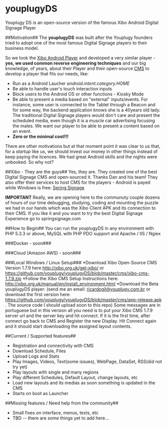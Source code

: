 # youplugyDS
Youplugy DS is an open-source version of the famous Xibo Android Digital Signage Player 

##Motivation##
The **youplugyDS** was built after the Youplugy founders tried to adopt one of the most famous Digital Signage players to their business model.    


So we took the [Xibo Android Player](http://http://xibo.org.uk/)  and developed a very similar player - **yes, we used common reverse engineering techniques** and our big knowledge, of years, about their Player and their open-source [CMS](http://xibo.org.uk/get-xibo/) to develop a player that fits our needs, like:
* Run as a Android Laucher *android.intent.category.HOME*
* Be able to handle user's touch interaction inputs
* Block users to the Android OS or other functions - Kiosky Mode
* Be able to present a media based on "external" inputs/events. For instance, some user is connected to the Tablet through a Beacon and for some way, the backend application knows she is a 40years old lady. The traditional Digital Signage players would don't care and present the scheduled media, even though it is a muscle car advertising focusing the males. We want our player to be able to present a content based on an event. 
* **Zero or the minimal cost!!!**


There are other motivations but at that moment point it was clear to us that, for a *startup* like us, we should invest our money in other things instead of keep paying the licences. We had great Android skills and the nights were unbooked. So why not?

##Xibo - They are the guys##
Yes, they are. They created one of the best Digital Signage CMS and open-sourced it. Thanks Dan and his team!
They also offer their services to host CMS for the players - Android is payed while Windows is free: [Spring Signage](https://springsignage.com/)

**IMPORTANT**
Really, we are opening here to the communuty couple dozens of hours of our time debugging, studying, coding and mounting the puzzle we had in our hands which was the Xibo Client APK and its connection to their CMS.
If you like it and you want to try the best Digital Signage Experience go to springsignage.com



##How to Begin##
You can run the youplugyDS in any environment with PHP 5.3.3 or above, MySQL with PHP PDO support and Apache / IIS / Ngiex

###Docker - soon###

###Cloud (Amazon AWS) - soon###

###Local Windows / Linux Setup###
*Download Xibo Open-Source CMS Version 1.7.9 here http://xibo.org.uk/get-xibo/ or https://github.com/youplugy/youplugyDS/blob/master/cms/xibo-cms-1.7.9.zip
*Follow the Xibo CMS Setup Instructions here: http://xibo.org.uk/manual/en/install_environment.html
*Download the Beta youplugyDS player: (send me an email: ricardogil@youplugy.com.br or download the first version here: https://github.com/youplugy/youplugyDS/blob/master/cms/app-release.apk . The source code I should upload soon to this repo)
Some messages are in portuguese but in this version all you need is to put your Xibo CMS 1.7.9 server url and the server key and hit connect.
If it is the first time, after connect go back to CMS and Register the new Display. Hit Connect again and it should start downloading the assigned layout contents.

##Current / Supported features##
* Registration and connectivity with CMS
* Download Schedule, Files
* Upload Logs and Stats
* Play Images, Videos, Text(some issues), WebPage, DataSet, RSS(did not try yet)
* Play layouts with single and many regions
* Play different Schedules, Default Layout, change layouts, etc
* Load new layouts and its medias as soon something is updated in the CMS
* Starts on boot as Launcher

##Missing features / Need help from the community##
* Small fixes on interface, menus, texts, etc
* TBD -- there are some things yet to add here...












